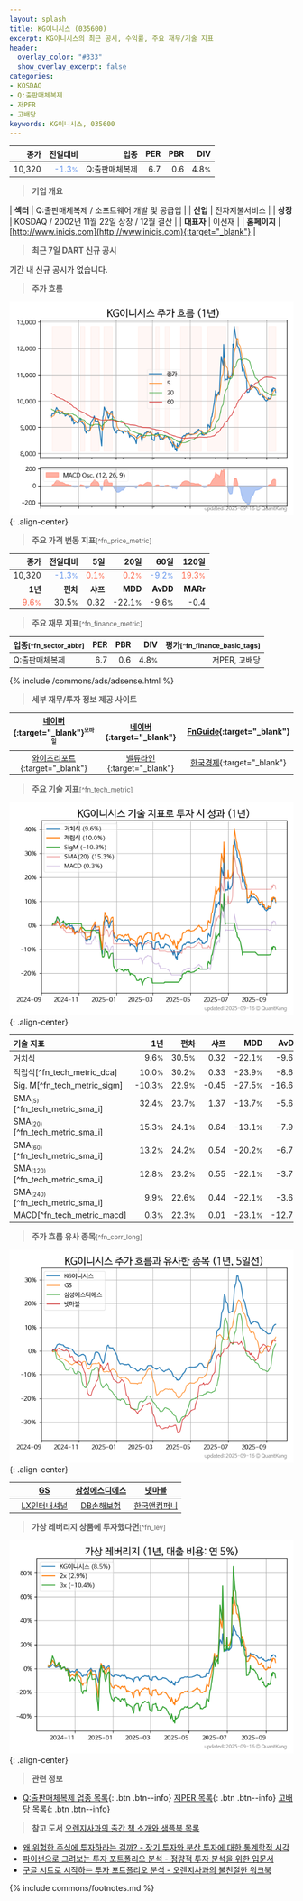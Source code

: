 ```yaml
---
layout: splash
title: KG이니시스 (035600)
excerpt: KG이니시스의 최근 공시, 수익률, 주요 재무/기술 지표
header:
  overlay_color: "#333"
  show_overlay_excerpt: false
categories:
- KOSDAQ
- Q:출판매체복제
- 저PER
- 고배당
keywords: KG이니시스, 035600
---
```


| **종가** | **전일대비** | **업종** | **PER** | **PBR** | **DIV** |
| -------: | -----------: | -------: | ------: | ------: | ------: |
| 10,320 | <span style="color: cornflowerblue">-1.3<small>%</small></span> | Q:출판매체복제 | 6.7 | 0.6 | 4.8<small>%</small> |

<!-- more -->


> **기업 개요**<a id="company"></a>

| <span style="white-space:nowrap;">**섹터**</span> | Q:출판매체복제 / 소프트웨어 개발 및 공급업 |
| <span style="white-space:nowrap;">**산업**</span> | 전자지불서비스 |
| <span style="white-space:nowrap;">**상장**</span> | KOSDAQ / 2002년 11월 22일 상장 / 12월 결산 |
| <span style="white-space:nowrap;">**대표자**</span> | 이선재 |
| <span style="white-space:nowrap;">**홈페이지**</span> | [http://www.inicis.com](http://www.inicis.com){:target="_blank"} |


> **최근 7일 DART 신규 공시**<a id="dart"></a>

기간 내 신규 공시가 없습니다.


> **주가 흐름**<a id="price"></a>

![035600](/stock/images/035600.png){: .align-center}


> **주요 가격 변동 지표**<small>[^fn_price_metric]</small>

| **종가** | **전일대비** | **5일** | **20일** | **60일** | **120일** |
| -------: | -----------: | ------: | -------: | -------: | --------: |
| 10,320 | <span style="color: cornflowerblue">-1.3<small>%</small></span> | <span style="color: tomato">0.1<small>%</small></span> | <span style="color: tomato">0.2<small>%</small></span> | <span style="color: cornflowerblue">-9.2<small>%</small></span> | <span style="color: tomato">19.3<small>%</small></span> |
| **1년** | **편차** | **샤프** | **MDD** | **AvDD** | **MARr** |
| <span style="color: tomato">9.6<small>%</small></span> | 30.5<small>%</small> | 0.32 | -22.1<small>%</small> | -9.6<small>%</small> | -0.4 |


> **주요 재무 지표**<small>[^fn_finance_metric]</small>

| **업종**<small>[^fn_sector_abbr]</small> | **PER** | **PBR** | **DIV** | **평가**<small>[^fn_finance_basic_tags]</small> |
| :--------------------------------------- | ------: | ------: | ------: | ----------------------------------------------: |
| Q:출판매체복제 | 6.7 | 0.6 | 4.8<small>%</small> | 저PER, 고배당 |



{% include /commons/ads/adsense.html %}

> **세부 재무/투자 정보 제공 사이트**

| [네이버](https://m.stock.naver.com/domestic/stock/035600/finance/summary){:target="_blank"}<sup><small>모바일</small></sup> | [네이버](https://finance.naver.com/item/coinfo.naver?code=035600){:target="_blank"} | [FnGuide](https://comp.fnguide.com/SVO2/ASP/SVD_Invest.asp?gicode=A035600&MenuYn=Y){:target="_blank"} |
| :---: | :---: | :---: |
| [와이즈리포트](https://comp.wisereport.co.kr/company/c1040001.aspx?cmp_cd=035600){:target="_blank"} | [밸류라인](https://www.valueline.co.kr/finance/summary/035600){:target="_blank"} | [한국경제](https://markets.hankyung.com/stock/035600/financial-summary){:target="_blank"} |


> **주요 기술 지표**<small>[^fn_tech_metric]</small>


![035600](/stock/images/035600_tech.png){: .align-center}

| **기술 지표** | **1년** | **편차** | **샤프** | **MDD** | **AvDD** |
| :------------ | ------: | -----------: | -------: | ------: | -------: |
| 거치식 | 9.6<small>%</small> | 30.5<small>%</small> | 0.32 | -22.1<small>%</small> | -9.6<small>%</small> |
| 적립식[^fn_tech_metric_dca] | 10.0<small>%</small> | 30.2<small>%</small> | 0.33 | -23.9<small>%</small> | -8.6<small>%</small> |
| Sig. M[^fn_tech_metric_sigm] | -10.3<small>%</small> | 22.9<small>%</small> | -0.45 | -27.5<small>%</small> | -16.6<small>%</small> |
| SMA<small><sub>(5)</sub></small>[^fn_tech_metric_sma_i] | 32.4<small>%</small> | 23.7<small>%</small> | 1.37 | -13.7<small>%</small> | -5.6<small>%</small> |
| SMA<small><sub>(20)</sub></small>[^fn_tech_metric_sma_i] | 15.3<small>%</small> | 24.1<small>%</small> | 0.64 | -13.1<small>%</small> | -7.9<small>%</small> |
| SMA<small><sub>(60)</sub></small>[^fn_tech_metric_sma_i] | 13.2<small>%</small> | 24.2<small>%</small> | 0.54 | -20.2<small>%</small> | -6.7<small>%</small> |
| SMA<small><sub>(120)</sub></small>[^fn_tech_metric_sma_i] | 12.8<small>%</small> | 23.2<small>%</small> | 0.55 | -22.1<small>%</small> | -3.7<small>%</small> |
| SMA<small><sub>(240)</sub></small>[^fn_tech_metric_sma_i] | 9.9<small>%</small> | 22.6<small>%</small> | 0.44 | -22.1<small>%</small> | -3.6<small>%</small> |
| MACD[^fn_tech_metric_macd] | 0.3<small>%</small> | 22.3<small>%</small> | 0.01 | -23.1<small>%</small> | -12.7<small>%</small> |


> **주가 흐름 유사 종목**<a id="corr"></a><small>[^fn_corr_long]</small>

![035600](/stock/images/035600_corr.png){: .align-center}

|       | [GS](/078930/) | [삼성에스디에스](/018260/) | [넷마블](/251270/) |
| :---: | :------------------------------------: | :------------------------------------: | :------------------------------------: |
|       | [LX인터내셔널](/001120/) | [DB손해보험](/005830/) | [한국앤컴퍼니](/000240/) |


> **가상 레버리지 상품에 투자했다면**<a id="2x"></a><small>[^fn_lev]</small>

![035600](/stock/images/035600_2x.png){: .align-center}


> **관련 정보**

- [Q:출판매체복제 업종 목록](/stats/sector/kosdaq_업종_출판매체복제_종목/){: .btn .btn--info} [저PER 목록](/fn/fn_low_per/){: .btn .btn--info} [고배당 목록](/fn/fn_high_div/){: .btn .btn--info}

> **참고 도서** [오렌지사과의 출간 책 소개와 샘플북 목록](https://kongdori.tistory.com/691)

- [왜 위험한 주식에 투자하라는 걸까? - 장기 투자와 분산 투자에 대한 통계학적 시각](https://kongdori.tistory.com/421)
- [파이썬으로 그려보는 투자 포트폴리오 분석  - 정량적 투자 분석을 위한 입문서](https://kongdori.tistory.com/643)
- [구글 시트로 시작하는 투자 포트폴리오 분석 - 오렌지사과의 불친절한 워크북](https://kongdori.tistory.com/449)


{% include commons/footnotes.md %}